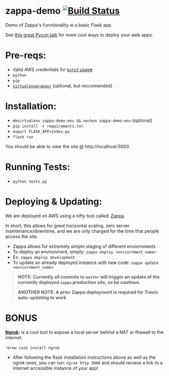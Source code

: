 # zappa-demo [![Build Status](https://travis-ci.org/scottx611x/zappa-demo.svg?branch=master)](https://travis-ci.org/scottx611x/zappa-demo)

Demo of Zappa's functionality w a basic Flask app.

See [this great Pycon talk](https://www.youtube.com/watch?v=vGphzPLemZE) for more cool ways to deploy your web apps.

# Pre-reqs:
- Valid AWS credentials for [`boto3` usage](http://boto3.readthedocs.io/en/latest/guide/configuration.html#configuring-credentials)
- `python`
- `pip`
- [`virtualenvwrapper`](https://virtualenvwrapper.readthedocs.io/en/latest/install.html#installation) (optional, but reccomended)

# Installation:
- `mkvirtualenv zappa-demo-env && workon zappa-demo-env` (optional)
- `pip install -r requirements.txt`
- `export FLASK_APP=index.py`
- `flask run`

You should be able to view the site @ http://localhost:5000

# Running Tests:
- `python tests.py`

# Deploying & Updating:
We are deployed on AWS using a nifty tool called: [Zappa](https://github.com/Miserlou/Zappa) 

In short, this allows for great horizontal scaling, zero server maintenance/downtime, and we are only charged for the time that people access the site.

- Zappa allows for extremely simple staging of different enviornments
- To deploy an environment, simply: `zappa deploy <enviornment_name>`
- Ex: `zappa deploy development`
- To update an already deployed instance with new code: `zappa update <enviornment_name>`

> **NOTE: Currently all commits to `master` will trigger an update of the currently deployed `zappa` production site, so be cautious.**

> **ANOTHER NOTE: A prior Zappa deployment is required for Travis auto-updating to work**

# **BONUS**
**[Ngrok](https://ngrok.com/):** is a cool tool to expose a local server behind a NAT or firewall to the internet.

-`brew cask install ngrok`
- After following the flask installation instructions above as well as the ngrok ones, you can run:
  `ngrok http 5000`
  and should recieve a link to a internet accessible instance of your app!
